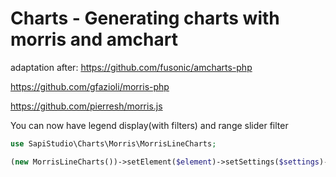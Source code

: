 # Charts -  Generating charts with morris and amchart
adaptation after:
  https://github.com/fusonic/amcharts-php
  
  https://github.com/gfazioli/morris-php
  
  https://github.com/pierresh/morris.js

You can now have legend display(with filters) and range slider filter
```php
use SapiStudio\Charts\Morris\MorrisLineCharts;

(new MorrisLineCharts())->setElement($element)->setSettings($settings)->setXkey('date')->resize(true)->displayLegend()->displayRangeSlider()->setData($jsondata)->drawJsChart();
```
